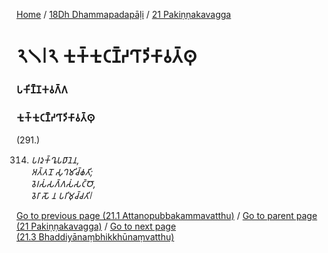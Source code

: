 
[Home](/) / [18Dh Dhammapadapāḷi](/tipitaka/18Dh.md) / [21 Pakiṇṇakavagga](/tipitaka/18Dh/21.md)

# 𑁨𑁧𑁇𑁨 𑀓𑀼𑀓𑁆𑀓𑀼𑀝𑀡𑁆𑀟𑀔𑀸𑀤𑀺𑀓𑀸𑀯𑀢𑁆𑀣𑀼

### 𑀧𑀓𑀺𑀡𑁆𑀡𑀓𑀯𑀕𑁆𑀕

### 𑀓𑀼𑀓𑁆𑀓𑀼𑀝𑀡𑁆𑀟𑀔𑀸𑀤𑀺𑀓𑀸𑀯𑀢𑁆𑀣𑀼

(291.)

314. _𑀧𑀭𑀤𑀼𑀓𑁆𑀔𑀽𑀧𑀥𑀸𑀦𑁂𑀦,_  
_𑀅𑀢𑁆𑀢𑀦𑁄 𑀲𑀼𑀔𑀫𑀺𑀘𑁆𑀙𑀢𑀺;_  
_𑀯𑁂𑀭𑀲𑀁𑀲𑀕𑁆𑀕𑀲𑀁𑀲𑀝𑁆𑀞𑁄,_  
_𑀯𑁂𑀭𑀸 𑀲𑁄 𑀦 𑀧𑀭𑀺𑀫𑀼𑀘𑁆𑀘𑀢𑀺𑁇_  


[Go to previous page (21.1 Attanopubbakammavatthu)](/tipitaka/18Dh/21/21.1.md) / [Go to parent page (21 Pakiṇṇakavagga)](/tipitaka/18Dh/21.md) / [Go to next page (21.3 Bhaddiyānaṃbhikkhūnaṃvatthu)](/tipitaka/18Dh/21/21.3.md)


